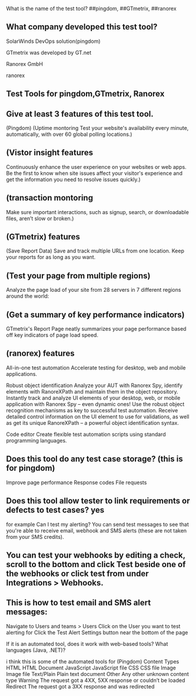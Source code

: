 What is the name of the test tool? 
##pingdom,
##GTmetrix, 
##ranorex

## What company developed this test tool?
SolarWinds DevOps solution(pingdom)

GTmetrix was developed by GT.net

Ranorex GmbH



ranorex 

## Test Tools for pingdom,GTmetrix, Ranorex 


## Give at least 3 features of this test tool.
(Pingdom)
(Uptime montoring 
Test your website's availability every minute, automatically, with over 60 global polling locations.)




## (Vistor insight  features 
Continuously enhance the user experience on your websites or web apps. 
Be the first to know when site issues affect your visitor's experience and get the information you need to resolve issues quickly.)



## (transaction montoring
Make sure important interactions, such as signup, search, or downloadable files, aren’t slow or broken.)




## (GTmetrix) features 
(Save Report Data)
Save and track multiple URLs from one location. Keep your reports for as long as you want.

## (Test your page from multiple regions)
Analyze the page load of your site from 28 servers in 7 different regions around the world:


## (Get a summary of key performance indicators)
GTmetrix's Report Page neatly summarizes your page performance based off key indicators of page load speed.



## (ranorex) features 
All-in-one test automation
Accelerate testing for desktop, web and mobile applications.

Robust object identification
Analyze your AUT with Ranorex Spy, identify elements with RanoreXPath and maintain them in the object repository.
Instantly track and analyze UI elements of your desktop, web, or mobile application with Ranorex Spy – even dynamic ones! Use the robust object recognition mechanisms as key to successful test automation. Receive detailed control information on the UI element to use for validations, as well as get its unique RanoreXPath – a powerful object identification syntax.

Code editor 
Create flexible test automation scripts using standard programming languages.




## Does this tool do any test case storage? (this is for pingdom)
Improve page performance
Response codes
File requests


## Does this tool allow tester to link requirements or defects to test cases? yes 
for example Can I test my alerting? 
You can send test messages to see that you're able to receive email, webhook and SMS alerts (these are not taken from your SMS credits).


## You can test your webhooks by editing a check, scroll to the bottom and click Test beside one of the webhooks or click test from under Integrations > Webhooks.


## This is how to test email and SMS alert messages:

Navigate to Users and teams > Users
Click on the User you want to test alerting for
Click the Test Alert Settings button near the bottom of the page




If it is an automated tool, does it work with web-based tools? What languages (Java, .NET)?

i think this is some of the automated tools for (Pingdom) 
Content Types
HTML	HTML Document
JavaScript	JavaScript file
CSS	CSS file
Image	Image file
Text/Plain	Plain text document
Other	Any other unknown content type
Warning	The request got a 4XX, 5XX response or couldn’t be loaded
Redirect	The request got a 3XX response and was redirected
